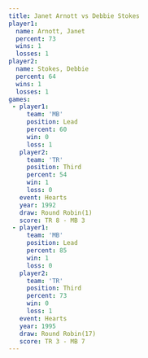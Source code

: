 ```yaml
---
title: Janet Arnott vs Debbie Stokes
player1:              
  name: Arnott, Janet 
  percent: 73         
  wins: 1             
  losses: 1           
player2:              
  name: Stokes, Debbie
  percent: 64         
  wins: 1             
  losses: 1           
games:
 - player1:        
     team: 'MB'    
     position: Lead
     percent: 60   
     win: 0        
     loss: 1       
   player2:         
     team: 'TR'     
     position: Third
     percent: 54    
     win: 1         
     loss: 0        
   event: Hearts       
   year: 1992          
   draw: Round Robin(1)
   score: TR 8 - MB 3  
 - player1:        
     team: 'MB'    
     position: Lead
     percent: 85   
     win: 1        
     loss: 0       
   player2:         
     team: 'TR'     
     position: Third
     percent: 73    
     win: 0         
     loss: 1        
   event: Hearts        
   year: 1995           
   draw: Round Robin(17)
   score: TR 3 - MB 7   
---
```

